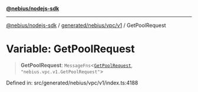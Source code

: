 [**@nebius/nodejs-sdk**](../../../../../README.md)

***

[@nebius/nodejs-sdk](../../../../../README.md) / [generated/nebius/vpc/v1](../README.md) / GetPoolRequest

# Variable: GetPoolRequest

> **GetPoolRequest**: `MessageFns`\<[`GetPoolRequest`](../interfaces/GetPoolRequest.md), `"nebius.vpc.v1.GetPoolRequest"`\>

Defined in: src/generated/nebius/vpc/v1/index.ts:4188
